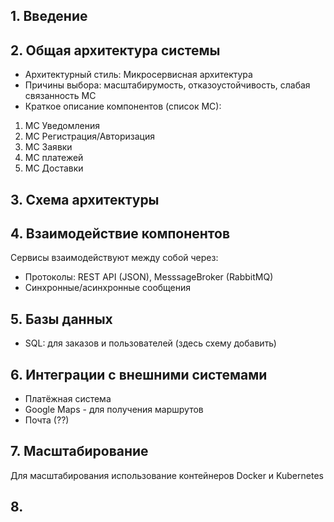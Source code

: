 ## 1. Введение

## 2. Общая архитектура системы
- Архитектурный стиль: Микросервисная архитектура
- Причины выбора: масштабирумость, отказоустойчивость, слабая связанность МС
- Краткое описание компонентов (список МС):
1. МС Уведомления
2. МС Регистрация/Авторизация
3. МС Заявки
4. МС платежей
5. МС Доставки

## 3. Схема архитектуры


## 4. Взаимодействие компонентов
Сервисы взаимодействуют между собой через:
- Протоколы: REST API (JSON), MesssageBroker (RabbitMQ)
- Синхронные/асинхронные сообщения

## 5. Базы данных
- SQL: для заказов и пользователей (здесь схему добавить)

## 6. Интеграции с внешними системами
- Платёжная система
- Google Maps - для получения маршрутов
- Почта (??)

## 7. Масштабирование
Для масштабирования использование контейнеров Docker и Kubernetes

## 8. 
